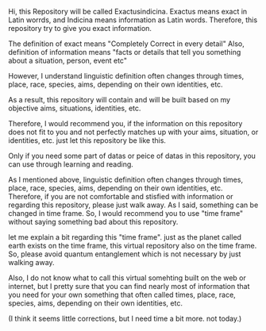 Hi, this Repository will be called Exactusindicina.
Exactus means exact in Latin worrds, and Indicina means information as Latin words.
Therefore, this repository try to give you exact information.

The definition of exact means "Completely Correct in every detail"
Also, definition of information means "facts or details that tell you something about a situation, person, event etc"

However, I understand linguistic definition often changes through times, place, race, species, aims, depending on their own identities, etc.

As a result, this repository will contain and will be built based on my objective aims, situations, identities, etc. 

Therefore, I would recommend you, if the information on this repository does not fit to you and not perfectly matches up with your aims, situation, or identities, etc. just let this repository be like this.

Only if you need some part of datas or peice of datas in this repository, you can use through learning and reading. 

As I mentioned above, linguistic definition often changes through times, place, race, species, aims, depending on their own identities, etc.
Therefore, if you are not comfortable and stisfied with information or regarding this repository, please just walk away. 
As I said, something can be changed in time frame. So, I would recommend you to use "time frame" without saying something bad about this repository. 

let me explain a bit regarding this "time frame".
just as the planet called earth exists on the time frame, this virtual repository also on the time frame.
So, please avoid quantum entanglement which is not necessary by just walking away. 

Also, I do not know what to call this virtual somehting built on the web or internet, but I pretty sure that you can find nearly most of information that you need for your own something that often called times, place, race, species, aims, depending on their own identities, etc. 

(I think it seems little corrections, but I need time a bit more. not today.)
